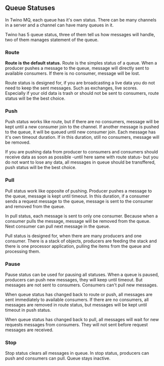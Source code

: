 ## Queue Statuses

In Twino MQ, each queue has it's own status.
There can be many channels in a server and a channel can have many queues in it.

Twino has 5 queue status, three of them tell us how messages will handle, two of them manages statement of the queue.

### Route
**Route is the default status.**
Route is the simples status of a queue.
When a producer pushes a message to the queue, message will directly sent to available consumers.
If there is no consumer, message will be lost.

Route status is designed for, if you are broadcasting a live data you do not need to keep the sent messages.
Such as exchanges, live scores. Especially if your old data is trash or should not be sent to consumers,
route status will be the best choice.

### Push
Push status works like route, but if there are no consumers, message will be kept until a new consumer join to the channel.
If another message is pushed to the queue, it will be queued until new consumer join.
Each message has it's own timeout duration.
If in this duration, still no consumers, message will be removed.

If you are pushing data from producer to consumers and consumers should receive data as soon as possible
-until here same with route status- but you do not want to lose any data, all messages in queue should be transffered,
push status will be the best choice.

### Pull
Pull status work like opposite of pushing.
Producer pushes a message to the queue, message is kept until timeout.
In this duration, if a consumer sends a request message to the queue,
message is sent to the consumer and removed from the queue.

In pull status, each message is sent to only one consumer.
Because when a consumer pulls the message, message will be removed from the queue.
Next consumer can pull next message in the queue.

Pull status is designed for, when there are many producers and one consumer.
There is a stack of objects, producers are feeding the stack and there is one processor application,
pulling the items from the queue and processing them.

### Pause
Pause status can be used for pausing all statuses.
When a queue is paused, producers can push new messages, they will keep until timeout.
But messages are not sent to consumers. Consumers can't pull new messages.

When queue status has changed back to route or push,
all messages are sent immediately to available consumers.
If there are no consumers, all messages are removed in route status,
but messages will be kept until timeout in push status. 

When queue status has changed back to pull, all messages will wait for new requests messages from consumers.
They will not sent before request messages are received.

### Stop
Stop status clears all messages in queue.
In stop status, producers can push and consumers can pull. Queue stays inactive.
